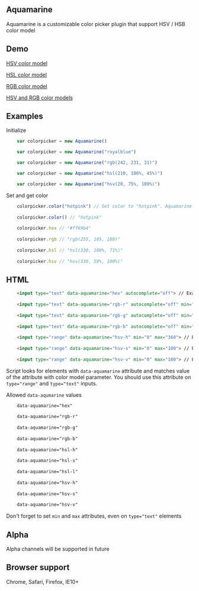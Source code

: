 ## Aquamarine
Aquamarine is a customizable color picker plugin that support HSV / HSB color model

## Demo

[HSV color model](https://rawgit.com/vladmoroz/Aquamarine/master/demo/hsv.html)

[HSL color model](https://rawgit.com/vladmoroz/Aquamarine/master/demo/hsl.html)

[RGB color model](https://rawgit.com/vladmoroz/Aquamarine/master/demo/rgb.html)

[HSV and RGB color models](https://rawgit.com/vladmoroz/Aquamarine/master/demo/rgb.html)

## Examples

Initialize

```javascript
	var colorpicker = new Aquamarine()

	var colorpicker = new Aquamarine("royalblue")

	var colorpicker = new Aquamarine("rgb(242, 231, 31)")

	var colorpicker = new Aquamarine("hsl(210, 100%, 45%)")

	var colorpicker = new Aquamarine("hsv(20, 75%, 100%)")
```
	
Set and get color
	
```javascript
	colorpicker.color("hotpink") // Set color to "hotpink". Aquamarine accepts any CSS color format
	
	colorpicker.color() // "hotpink"
	
	colorpicker.hex // "#ff69b4"
	
	colorpicker.rgb // "rgb(255, 105, 180)"
	
	colorpicker.hsl // "hsl(330, 100%, 71%)"
	
	colorpicker.hsv // "hsv(330, 59%, 100%)"
```
	
## HTML

```html
	<input type="text" data-aquamarine="hex" autocomplete="off"> // Example hex text input
	
	<input type="text" data-aquamarine="rgb-r" autocomplete="off" min="0" max="255"> // Example red in RGB color model text input
	
	<input type="text" data-aquamarine="rgb-g" autocomplete="off" min="0" max="255"> // Example green in RGB color model text input
	
	<input type="text" data-aquamarine="rgb-b" autocomplete="off" min="0" max="255"> // Example blue in RGB color model text input
	
	<input type="range" data-aquamarine="hsv-h" min="0" max="360"> // Example hue in HSV / HSB color model range input
	
	<input type="range" data-aquamarine="hsv-s" min="0" max="100"> // Example saturation in HSV / HSB color model range input
	
	<input type="range" data-aquamarine="hsv-v" min="0" max="100"> // Example brightness in HSV / HSB color model range input
```

Script looks for elements with ``data-aquamarine`` attribute and matches value of the attribute with color model parameter. You should use this attribute on ``type="range"`` and ``type="text"`` inputs.

Allowed ``data-aqumarine`` values

```html	
	data-aquamarine="hex"
	
	data-aquamarine="rgb-r"
	
	data-aquamarine="rgb-g"
	
	data-aquamarine="rgb-b"
	
	data-aquamarine="hsl-h"
	
	data-aquamarine="hsl-s"
	
	data-aquamarine="hsl-l"
	
	data-aquamarine="hsv-h"
	
	data-aquamarine="hsv-s"
	
	data-aquamarine="hsv-v"
```
	
Don't forget to set ``min`` and ``max`` attributes, even on ``type="text"`` elements

## Alpha
Alpha channels will be supported in future

## Browser support
Chrome, Safari, Firefox, IE10+
